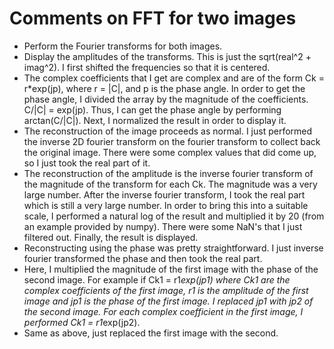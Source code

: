 # Comments on FFT for two images

-	Perform the Fourier transforms for both images.
-	Display the amplitudes of the transforms. This is just the sqrt(real^2 + imag^2). I first shifted the frequencies so that it is centered.
-	The complex coefficients that I get are complex and are of the form Ck = r*exp(jp), where r = |C|, and p is the phase angle. In order to get the phase angle,
	I divided the array by the magnitude of the coefficients. C/|C| = exp(jp). Thus, I can get the phase angle by performing arctan(C/|C|). Next, I normalized the result
	in order to display it.
-	The reconstruction of the image proceeds as normal. I just performed the inverse 2D fourier transform on the fourier transform to collect back the original image. There were
	some complex values that did come up, so I just took the real part of it.
-	The reconstruction of the amplitude is the inverse fourier transform of the magnitude of the transform for each Ck. The magnitude was a very large number. 
	After the inverse fourier transform, I took the real part which is still a very large number. In order to bring this into a suitable scale, I performed a natural log of the result and 
	multiplied it by 20 (from an example provided by numpy). There were some NaN's that I just filtered out. Finally, the result is displayed.
- 	Reconstructing using the phase was pretty straightforward. I just inverse fourier transformed the phase and then took the real part.
-	Here, I multiplied the magnitude of the first image with the phase of the second image. For example if Ck1 = r1*exp(jp1) where Ck1 are the complex coefficients of the first image, r1 is the
	amplitude of the first image and jp1 is the phase of the first image. I replaced jp1 with jp2 of the second image. For each complex coefficient in the first image, I performed Ck1 = r1*exp(jp2).
- 	Same as above, just replaced the first image with the second.
